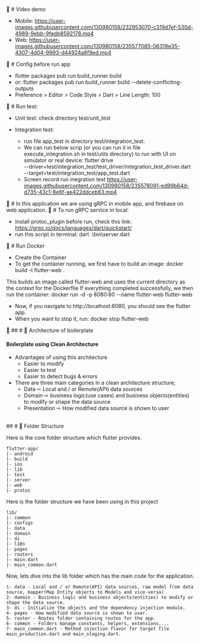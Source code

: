 🚀 # Video demo
  - Mobile:
  https://user-images.githubusercontent.com/130980158/232953070-c319d7ef-530d-4989-9ebb-9fedb8592178.mp4
  - Web:
  https://user-images.githubusercontent.com/130980158/235577085-06319e35-4307-4d04-9993-d44924a8f9ed.mp4
  
🚀 # Config before run app
- flutter packages pub run build_runner build
- or: flutter packages pub run build_runner build --delete-conflicting-outputs
- Preference > Editor > Code Style > Dart > Line Length: 100

🚀 # Run test:
- Unit test: check directory test/unit_test
- Integration test: 
  + run file app_test in directory test/integration_test.
  + We can run below scrip (or you can run it in file execute_integration.sh in test/utils directory) to run with UI on simulator or real device:
    flutter drive \
  --driver=test/integration_test/test_driver/integration_test_driver.dart \
  --target=test/integration_test/app_test.dart
  
  - Screen record run inegration test
https://user-images.githubusercontent.com/130980158/235578091-ed99b64d-d735-43c1-8e6f-ae422ddceb63.mp4


  
🚀 # In this application we are using gRPC in mobile app, and firebase on web application.
🚀 # To run gRPC service in local:
  - Install protoc_plugin before run, check this link: https://grpc.io/docs/languages/dart/quickstart/
  - run this script in terminal: dart .\bin\server.dart 

🚀 # Run Docker
- Create the Container
- To get the container running, we first have to build an image:
  docker build -t flutter-web .

This builds an image called flutter-web and uses the current directory as the context for the Dockerfile
If everything completed successfully, we then run the container:
  docker run -d -p 8080:80 --name flutter-web flutter-web 

- Now, if you navigate to http://localhost:8080, you should see the flutter app.
- When you want to stop it, run:
  docker stop flutter-web

🚀 ## <a name="architecture-of-boilerplate">#</a> 🙌 Architecture of boilerplate

#### Boilerplate using Clean Architecture

- Advantages of using this architecture
    - Easier to modify
    - Easier to test
    - Easier to detect bugs & errors
- There are three main categories in a clean architecture structure;
    - Data ⇨ Local and / or Remote(API) data sources
    - Domain ⇨ business logic(use cases) and business objects(entities) to modify or shape the data source
    - Presentation ⇨ How modified data source is shown to user
<br/>
## <a name="folder-structure">#</a> 🚪 Folder Structure

Here is the core folder structure which flutter provides.

```
flutter-app/
|- android
|- build
|- ios
|- lib
|- test
|- server
|- web
|- protos
```

Here is the folder structure we have been using in this project

```
lib/
|- common
|- configs
|- data
|- domain
|- di
|- l10n
|- pages
|- routers
|- main.dart
|- main_common.dart
```

Now, lets dive into the lib folder which has the main code for the application.

```
1- data - Local and / or Remote(API) data sources, raw model from data source, mapper(Map Entity objects to Models and vice-versa)
2- domain - Business logic and business objects(entities) to modify or shape the data source.
3- di - Initialize the objects and the dependency injection module.
4- pages - How modified data source is shown to user.
5- router - Routes folder containing routes for the app.
6- common - Folders manage constants, helpers, extensions,...
7- main_common.dart - Method injection flavor for target file main_production.dart and main_staging.dart.
```